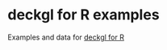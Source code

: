 
<!-- README.md is generated from README.Rmd. Please edit that file -->
deckgl for R examples
=====================

Examples and data for [deckgl for R](https://github.com/crazycapivara/deckgl)
